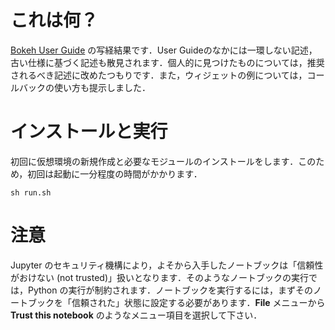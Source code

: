 # これは何？

[Bokeh User Guide](https://docs.bokeh.org/en/latest/docs/user_guide.html) の写経結果です．User Guideのなかには一環しない記述，古い仕様に基づく記述も散見されます．個人的に見つけたものについては，推奨されるべき記述に改めたつもりです．また，ウィジェットの例については，コールバックの使い方も提示しました．

# インストールと実行

初回に仮想環境の新規作成と必要なモジュールのインストールをします．このため，初回は起動に一分程度の時間がかかります．

`sh run.sh`

# 注意

Jupyter のセキュリティ機構により，よそから入手したノートブックは「信頼性がおけない (not trusted)」扱いとなります．そのようなノートブックの実行では，Python の実行が制約されます．ノートブックを実行するには，まずそのノートブックを「信頼された」状態に設定する必要があります．**File** メニューから **Trust this notebook** のようなメニュー項目を選択して下さい．
